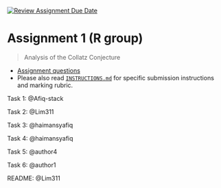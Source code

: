 [![Review Assignment Due Date](https://classroom.github.com/assets/deadline-readme-button-24ddc0f5d75046c5622901739e7c5dd533143b0c8e959d652212380cedb1ea36.svg)](https://classroom.github.com/a/HUOoSZXh)
# Assignment 1 (R group)

> Analysis of the Collatz Conjecture

- [Assignment questions](ASSIGNMENT.md) 
- Please also read [`INSTRUCTIONS.md`](INSTRUCTIONS.md) for specific
submission instructions and marking rubric.

Task 1: @Afiq-stack

Task 2: @Lim311

Task 3: @haimansyafiq

Task 4: @haimansyafiq

Task 5: @author4

Task 6: @author1

README: @Lim311
